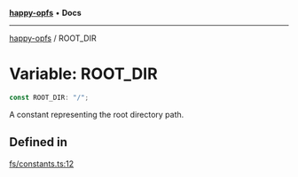 [**happy-opfs**](../README.md) • **Docs**

***

[happy-opfs](../README.md) / ROOT\_DIR

# Variable: ROOT\_DIR

```ts
const ROOT_DIR: "/";
```

A constant representing the root directory path.

## Defined in

[fs/constants.ts:12](https://github.com/JiangJie/happy-opfs/blob/6e8cfb02baa55aecdbfe9b09b83e8895a321cf4e/src/fs/constants.ts#L12)
